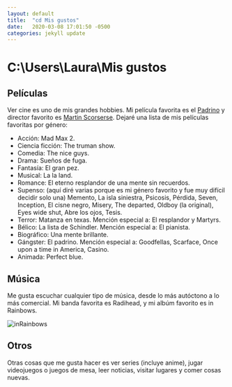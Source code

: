 ```yaml
---
layout: default
title:  "cd Mis gustos"
date:   2020-03-08 17:01:50 -0500
categories: jekyll update
---
```

# C:\Users\Laura\Mis gustos
<!-- {: style="color: red; opacity: 0.80;" } -->

## Películas

Ver cine es uno de mis grandes hobbies. Mi película favorita es el [Padrino](https://www.youtube.com/watch?v=gCVj1LeYnsc) y director favorito es [Martin Scorserse](https://www.youtube.com/watch?v=4vzsz5purFM). Dejaré una lista de mis películas favoritas por género:

*   Acción: Mad Max 2.
*   Ciencia ficción: The truman show.
*   Comedia: The nice guys.
*   Drama: Sueños de fuga.
*   Fantasía: El gran pez.
*   Musical: La la land.
*   Romance: El eterno resplandor de una mente sin recuerdos.
*   Supenso: (aquí diré varias porque es mi género favorito y fue muy difícil decidir solo una) Memento, La isla siniestra, Psicosis, Pérdida, Seven, Inception, El cisne negro, Misery, The departed, Oldboy (la original), Eyes wide shut, Abre los ojos, Tesis.
*   Terror:  Matanza en texas. Mención especial a: El resplandor y Martyrs.
*   Bélico: La lista de Schindler. Mención especial a: El pianista.
*   Biográfico: Una mente brillante.
*   Gángster: El padrino. Mención especial a: Goodfellas, Scarface, Once upon a time in America, Casino.
*   Animada: Perfect blue.

## Música

Me gusta escuchar cualquier tipo de música, desde lo más autóctono a lo más comercial. Mi banda favorita es Radihead, y mi albúm favorito es in Rainbows.

![inRainbows](https://c-sf.smule.com/sf/s32/arr/0e/67/fdf92dd2-d8e6-4446-a07b-e747119afad3.jpg)

## Otros

Otras cosas que me gusta hacer es ver series (incluye anime), jugar videojuegos o juegos de mesa, leer noticias, visitar lugares y comer cosas nuevas.